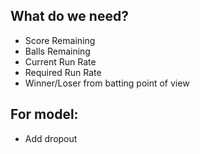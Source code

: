 ## What do we need?

- Score Remaining
- Balls Remaining
- Current Run Rate
- Required Run Rate
- Winner/Loser from batting point of view


## For model:

- Add dropout
